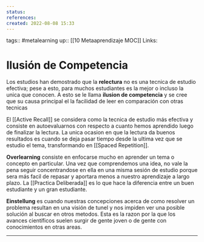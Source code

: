 ```yaml
---
status:
references:
created: 2022-08-08 15:33
---
```

tags:: #metalearning 
up:: [[10 Metaaprendizaje MOC]]
Links: 
# Ilusión de Competencia
Los estudios han demostrado que la **relectura** no es una tecnica de estudio efectiva; pese a esto, para muchos estudiantes es la mejor o incluso la unica que conocen. A esto se le llama **ilusion de competencia** y se cree que su causa principal el la facilidad de leer en comparación con otras tecnicas

El [[Active Recall]] se considera como la tecnica de estudio más efectiva y consiste en autoevaluarnos con respecto a cuanto hemos aprendido luego de finalizar la lectura. La unica ocasion en que la lectura da buenos resultados es cuando se deja pasar tiempo desde la ultima vez que se estudio el tema, transformando en [[Spaced Repetition]].

**Overlearning** consiste en enfocarse mucho en aprender un tema o concepto en particular. Una vez que comprendemos una idea, no vale la pena seguir concentrandose en ella en una misma sesión de estudio porque sera más facil de repasar y aportara menos a nuestro aprendizaje a largo plazo. La [[Practica Deliberada]] es lo que hace la diferencia entre un buen estudiante y un gran estudiante.

**Einstellung** es cuando nuestras concepciones acerca de como resolver un problema resultan en una visión de tunel y nos impiden ver una posible solución al buscar en otros metodos. Esta es la razon por la que los avances científicos suelen surgir de gente joven o de gente con conocimientos en otras areas.
___
